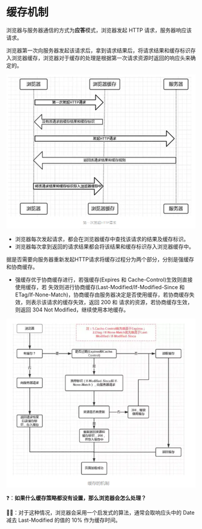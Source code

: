 # 缓存机制

浏览器与服务器通信的方式为**应答**模式，浏览器发起 HTTP 请求，服务器响应该请求。

浏览器第一次向服务器发起该请求后，拿到请求结果后，将请求结果和缓存标识存入浏览器缓存，浏览器对于缓存的处理是根据第一次请求资源时返回的响应头来确定的。

![](../../../img/第一次发起HTTP请求.jpg)

- 浏览器每次发起请求，都会在浏览器缓存中查找该请求的结果及缓存标识。
- 浏览器每次拿到返回的请求结果都会将该结果和缓存标识存入浏览器缓存中。

据是否需要向服务器重新发起HTTP请求将缓存过程分为两个部分，分别是强缓存和协商缓存。

- 强缓存优于协商缓存进行，若强缓存(Expires 和 Cache-Control)生效则直接使用缓存，若
失效则进行协商缓存(Last-Modified/If-Modified-Since 和 ETag/If-None-Match)，协商缓存由服务器决定是否使用缓存，若协商缓存失效，则表示该请求的缓存失效，返回 200 和 请求的资源，若协商缓存生效，则返回 304 Not Modified，继续使用本地缓存。

![缓存的机制](../../../img/缓存的机制.jpg)

❓：**如果什么缓存策略都没有设置，那么浏览器会怎么处理？**

✍🏻：对于这种情况，浏览器会采用一个启发式的算法，通常会取响应头中的 Date 减去 Last-Modified 的值的 10% 作为缓存时间。

